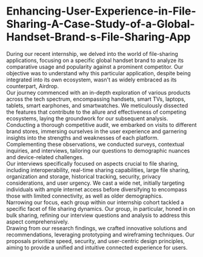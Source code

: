 # Enhancing-User-Experience-in-File-Sharing-A-Case-Study-of-a-Global-Handset-Brand-s-File-Sharing-App
During our recent internship, we delved into the world of file-sharing applications, focusing on a specific global handset brand to analyze its comparative usage and popularity against a prominent competitor. Our objective was to understand why this particular application, despite being integrated into its own ecosystem, wasn't as widely embraced as its counterpart, Airdrop.  
Our journey commenced with an in-depth exploration of various products across the tech spectrum, encompassing handsets, smart TVs, laptops, tablets, smart earphones, and smartwatches. We meticulously dissected the features that contribute to the allure and effectiveness of competing ecosystems, laying the groundwork for our subsequent analysis.  
Conducting a thorough competitive audit, we embarked on visits to different brand stores, immersing ourselves in the user experience and garnering insights into the strengths and weaknesses of each platform. Complementing these observations, we conducted surveys, contextual inquiries, and interviews, tailoring our questions to demographic nuances and device-related challenges.  
Our interviews specifically focused on aspects crucial to file sharing, including interoperability, real-time sharing capabilities, large file sharing, organization and storage, historical tracking, security, privacy considerations, and user urgency. We cast a wide net, initially targeting individuals with ample internet access before diversifying to encompass those with limited connectivity, as well as older demographics.  
Narrowing our focus, each group within our internship cohort tackled a specific facet of file sharing dynamics. Our group, in particular, honed in on bulk sharing, refining our interview questions and analysis to address this aspect comprehensively.  
Drawing from our research findings, we crafted innovative solutions and recommendations, leveraging prototyping and wireframing techniques. Our proposals prioritize speed, security, and user-centric design principles, aiming to provide a unified and intuitive connected experience for users.
